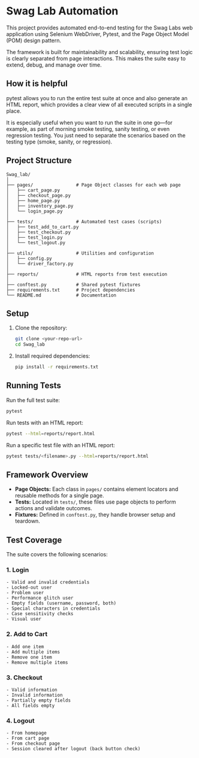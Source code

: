 # Swag Lab Automation

This project provides automated end-to-end testing for the Swag Labs web application using Selenium WebDriver, Pytest, and the Page Object Model (POM) design pattern.

The framework is built for maintainability and scalability, ensuring test logic is clearly separated from page interactions. This makes the suite easy to extend, debug, and manage over time.

## How it is helpful
pytest allows you to run the entire test suite at once and also generate an HTML report, which provides a clear view of all executed scripts in a single place.

It is especially useful when you want to run the suite in one go—for example, as part of morning smoke testing, sanity testing, or even regression testing. You just need to separate the scenarios based on the testing type (smoke, sanity, or regression).

## Project Structure

```
Swag_lab/
│
├── pages/                # Page Object classes for each web page
│   ├── cart_page.py
│   ├── checkout_page.py
│   ├── home_page.py
│   ├── inventory_page.py
│   └── login_page.py
│
├── tests/                # Automated test cases (scripts)
│   ├── test_add_to_cart.py
│   ├── test_checkout.py
│   ├── test_login.py
│   └── test_logout.py
│
├── utils/                # Utilities and configuration
│   ├── config.py
│   └── driver_factory.py
│
├── reports/              # HTML reports from test execution
│
├── conftest.py           # Shared pytest fixtures
├── requirements.txt      # Project dependencies
└── README.md             # Documentation
```

## Setup


1. Clone the repository:
	```bash
	git clone <your-repo-url>
	cd Swag_lab
	```

2. Install required dependencies:
	```bash
	pip install -r requirements.txt
	```

## Running Tests

Run the full test suite:

```bash
pytest
```

Run tests with an HTML report:

```bash
pytest --html=reports/report.html
```

Run a specific test file with an HTML report:

```bash
pytest tests/<filename>.py --html=reports/report.html
```

## Framework Overview

- **Page Objects:** Each class in `pages/` contains element locators and reusable methods for a single page.
- **Tests:** Located in `tests/`, these files use page objects to perform actions and validate outcomes.
- **Fixtures:** Defined in `conftest.py`, they handle browser setup and teardown.

## Test Coverage


The suite covers the following scenarios:

### 1. Login
	- Valid and invalid credentials
	- Locked-out user
	- Problem user
	- Performance glitch user
	- Empty fields (username, password, both)
	- Special characters in credentials
	- Case sensitivity checks
	- Visual user

### 2. Add to Cart
	- Add one item
	- Add multiple items
	- Remove one item
	- Remove multiple items

### 3. Checkout
	- Valid information
	- Invalid information
	- Partially empty fields
	- All fields empty

### 4. Logout
	- From homepage
	- From cart page
	- From checkout page
	- Session cleared after logout (back button check)



